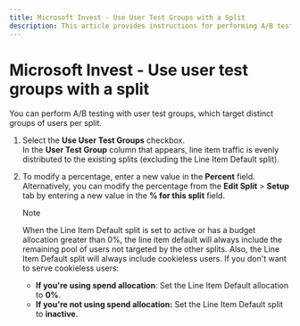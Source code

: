 ```yaml
---
title: Microsoft Invest - Use User Test Groups with a Split
description: This article provides instructions for performing A/B testing with user test groups, which target distinct groups of users per split. 
---
```


# Microsoft Invest - Use user test groups with a split

You can perform A/B testing with user test groups, which target distinct groups of users per split.

1. Select the **Use User Test Groups** checkbox. <br> In the **User Test Group** column that appears, line item traffic is evenly distributed to the existing splits (excluding the Line Item Default split).

1. To modify a percentage, enter a new value in the **Percent** field. <br> Alternatively, you can modify the percentage from the **Edit Split** > **Setup** tab by entering a new value in the **% for this split** field.

   > [!NOTE]
   > When the Line Item Default split is set to active or has a budget allocation greater than 0%, the line item default will always include the remaining pool of users not targeted by the other splits. Also, the Line Item Default split will always include cookieless users. If you don't want to serve cookieless users:
   > - **If you're using spend allocation**: Set the Line Item Default allocation to **0%**.
   > - **If you're not using spend allocation:** Set the Line Item Default split to **inactive**.
